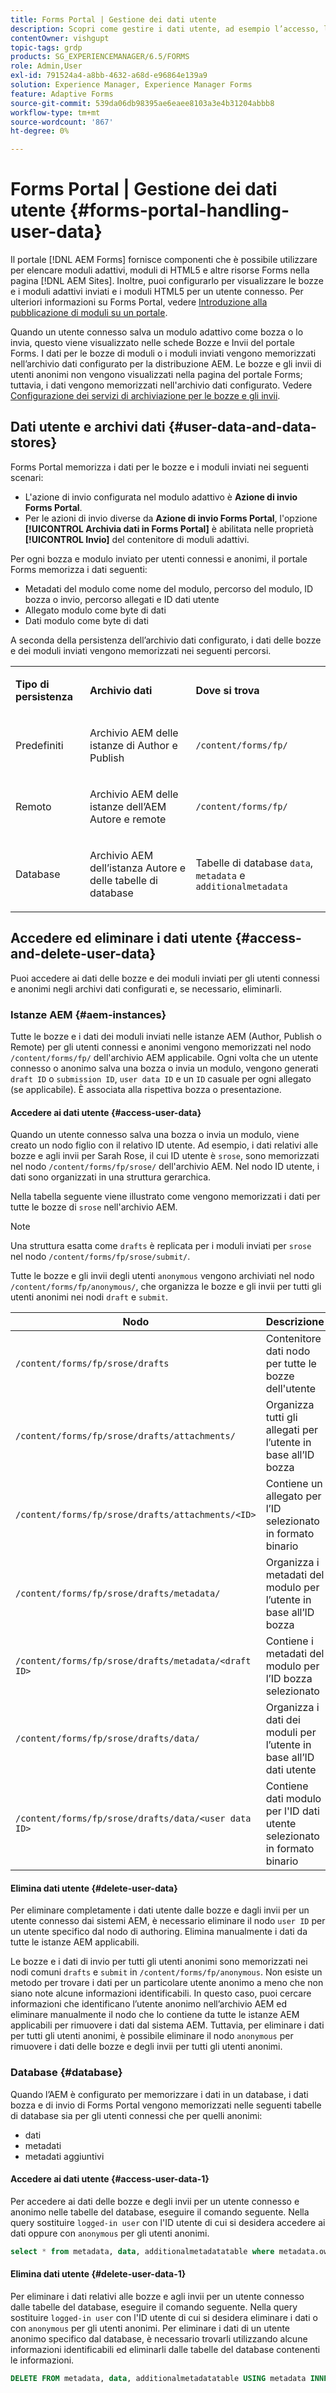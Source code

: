 ```yaml
---
title: Forms Portal | Gestione dei dati utente
description: Scopri come gestire i dati utente, ad esempio l’accesso, l’eliminazione e l’archivio dati su AEM Forms Portal.
contentOwner: vishgupt
topic-tags: grdp
products: SG_EXPERIENCEMANAGER/6.5/FORMS
role: Admin,User
exl-id: 791524a4-a8bb-4632-a68d-e96864e139a9
solution: Experience Manager, Experience Manager Forms
feature: Adaptive Forms
source-git-commit: 539da06db98395ae6eaee8103a3e4b31204abbb8
workflow-type: tm+mt
source-wordcount: '867'
ht-degree: 0%

---
```


# Forms Portal | Gestione dei dati utente {#forms-portal-handling-user-data}

Il portale [!DNL AEM Forms] fornisce componenti che è possibile utilizzare per elencare moduli adattivi, moduli di HTML5 e altre risorse Forms nella pagina [!DNL AEM Sites]. Inoltre, puoi configurarlo per visualizzare le bozze e i moduli adattivi inviati e i moduli HTML5 per un utente connesso. Per ulteriori informazioni su Forms Portal, vedere [Introduzione alla pubblicazione di moduli su un portale](/help/forms/using/introduction-publishing-forms.md).

Quando un utente connesso salva un modulo adattivo come bozza o lo invia, questo viene visualizzato nelle schede Bozze e Invii del portale Forms. I dati per le bozze di moduli o i moduli inviati vengono memorizzati nell’archivio dati configurato per la distribuzione AEM. Le bozze e gli invii di utenti anonimi non vengono visualizzati nella pagina del portale Forms; tuttavia, i dati vengono memorizzati nell&#39;archivio dati configurato. Vedere [Configurazione dei servizi di archiviazione per le bozze e gli invii](/help/forms/using/configuring-draft-submission-storage.md).

## Dati utente e archivi dati {#user-data-and-data-stores}

Forms Portal memorizza i dati per le bozze e i moduli inviati nei seguenti scenari:

* L&#39;azione di invio configurata nel modulo adattivo è **Azione di invio Forms Portal**.
* Per le azioni di invio diverse da **Azione di invio Forms Portal**, l&#39;opzione **[!UICONTROL Archivia dati in Forms Portal]** è abilitata nelle proprietà **[!UICONTROL Invio]** del contenitore di moduli adattivi.

Per ogni bozza e modulo inviato per utenti connessi e anonimi, il portale Forms memorizza i dati seguenti:

* Metadati del modulo come nome del modulo, percorso del modulo, ID bozza o invio, percorso allegati e ID dati utente
* Allegato modulo come byte di dati
* Dati modulo come byte di dati

A seconda della persistenza dell’archivio dati configurato, i dati delle bozze e dei moduli inviati vengono memorizzati nei seguenti percorsi.

<table>
 <tbody>
  <tr>
   <td><p><strong>Tipo di persistenza</strong></p> </td>
   <td><p><strong>Archivio dati</strong></p> </td>
   <td><p><strong>Dove si trova</strong></p> </td>
  </tr>
  <tr>
   <td><p>Predefiniti</p> </td>
   <td><p>Archivio AEM delle istanze di Author e Publish</p> </td>
   <td><p><code>/content/forms/fp/</code></p> </td>
  </tr>
  <tr>
   <td><p>Remoto</p> </td>
   <td><p>Archivio AEM delle istanze dell’AEM Autore e remote</p> </td>
   <td><p><code>/content/forms/fp/</code></p> </td>
  </tr>
  <tr>
   <td><p>Database</p> </td>
   <td><p>Archivio AEM dell’istanza Autore e delle tabelle di database</p> </td>
   <td>Tabelle di database <code>data</code>, <code>metadata</code> e <code>additionalmetadata</code></td>
  </tr>
 </tbody>
</table>

## Accedere ed eliminare i dati utente {#access-and-delete-user-data}

Puoi accedere ai dati delle bozze e dei moduli inviati per gli utenti connessi e anonimi negli archivi dati configurati e, se necessario, eliminarli.

### Istanze AEM {#aem-instances}

Tutte le bozze e i dati dei moduli inviati nelle istanze AEM (Author, Publish o Remote) per gli utenti connessi e anonimi vengono memorizzati nel nodo `/content/forms/fp/` dell&#39;archivio AEM applicabile. Ogni volta che un utente connesso o anonimo salva una bozza o invia un modulo, vengono generati `draft ID` o `submission ID`, `user data ID` e un `ID` casuale per ogni allegato (se applicabile). È associata alla rispettiva bozza o presentazione.

#### Accedere ai dati utente {#access-user-data}

Quando un utente connesso salva una bozza o invia un modulo, viene creato un nodo figlio con il relativo ID utente. Ad esempio, i dati relativi alle bozze e agli invii per Sarah Rose, il cui ID utente è `srose`, sono memorizzati nel nodo `/content/forms/fp/srose/` dell&#39;archivio AEM. Nel nodo ID utente, i dati sono organizzati in una struttura gerarchica.

Nella tabella seguente viene illustrato come vengono memorizzati i dati per tutte le bozze di `srose` nell&#39;archivio AEM.

>[!NOTE]
>
>Una struttura esatta come `drafts` è replicata per i moduli inviati per `srose` nel nodo `/content/forms/fp/srose/submit/`.
>
>Tutte le bozze e gli invii degli utenti `anonymous` vengono archiviati nel nodo `/content/forms/fp/anonymous/`, che organizza le bozze e gli invii per tutti gli utenti anonimi nei nodi `draft` e `submit`.

| Nodo | Descrizione |
|---|---|
| `/content/forms/fp/srose/drafts` | Contenitore dati nodo per tutte le bozze dell&#39;utente |
| `/content/forms/fp/srose/drafts/attachments/` | Organizza tutti gli allegati per l’utente in base all’ID bozza |
| `/content/forms/fp/srose/drafts/attachments/<ID>` | Contiene un allegato per l’ID selezionato in formato binario |
| `/content/forms/fp/srose/drafts/metadata/` | Organizza i metadati del modulo per l’utente in base all’ID bozza |
| `/content/forms/fp/srose/drafts/metadata/<draft ID>` | Contiene i metadati del modulo per l’ID bozza selezionato |
| `/content/forms/fp/srose/drafts/data/` | Organizza i dati dei moduli per l’utente in base all’ID dati utente |
| `/content/forms/fp/srose/drafts/data/<user data ID>` | Contiene dati modulo per l&#39;ID dati utente selezionato in formato binario |

#### Elimina dati utente {#delete-user-data}

Per eliminare completamente i dati utente dalle bozze e dagli invii per un utente connesso dai sistemi AEM, è necessario eliminare il nodo `user ID` per un utente specifico dal nodo di authoring. Elimina manualmente i dati da tutte le istanze AEM applicabili.

Le bozze e i dati di invio per tutti gli utenti anonimi sono memorizzati nei nodi comuni `drafts` e `submit` in `/content/forms/fp/anonymous`. Non esiste un metodo per trovare i dati per un particolare utente anonimo a meno che non siano note alcune informazioni identificabili. In questo caso, puoi cercare informazioni che identificano l’utente anonimo nell’archivio AEM ed eliminare manualmente il nodo che lo contiene da tutte le istanze AEM applicabili per rimuovere i dati dal sistema AEM. Tuttavia, per eliminare i dati per tutti gli utenti anonimi, è possibile eliminare il nodo `anonymous` per rimuovere i dati delle bozze e degli invii per tutti gli utenti anonimi.

### Database {#database}

Quando l’AEM è configurato per memorizzare i dati in un database, i dati bozza e di invio di Forms Portal vengono memorizzati nelle seguenti tabelle di database sia per gli utenti connessi che per quelli anonimi:

* dati
* metadati
* metadati aggiuntivi

#### Accedere ai dati utente {#access-user-data-1}

Per accedere ai dati delle bozze e degli invii per un utente connesso e anonimo nelle tabelle del database, eseguire il comando seguente. Nella query sostituire `logged-in user` con l&#39;ID utente di cui si desidera accedere ai dati oppure con `anonymous` per gli utenti anonimi.

```sql
select * from metadata, data, additionalmetadatatable where metadata.owner = 'logged-in user' and metadata.id = additionalmetadatatable.id and metadata.userdataID = data.id
```

#### Elimina dati utente {#delete-user-data-1}

Per eliminare i dati relativi alle bozze e agli invii per un utente connesso dalle tabelle del database, eseguire il comando seguente. Nella query sostituire `logged-in user` con l&#39;ID utente di cui si desidera eliminare i dati o con `anonymous` per gli utenti anonimi. Per eliminare i dati di un utente anonimo specifico dal database, è necessario trovarli utilizzando alcune informazioni identificabili ed eliminarli dalle tabelle del database contenenti le informazioni.

```sql
DELETE FROM metadata, data, additionalmetadatatable USING metadata INNER JOIN data ON metadata.userdataID = data.id INNER JOIN additionalmetadatatable ON metadata.id = additionalmetadatatable.id WHERE metadata.owner = 'logged-in user'
```
